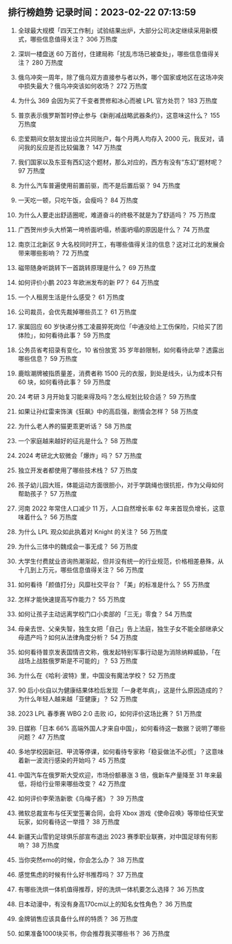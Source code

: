 
## 排行榜趋势 记录时间：2023-02-22 07:13:59
  
  1. 全球最大规模「四天工作制」试验结果出炉，大部分公司决定继续采用新模式，哪些信息值得关注？ 306 万热度
    
  2. 深圳一楼盘送 60 万首付，住建局称「扰乱市场已被查处」，哪些信息值得关注？ 280 万热度
    
  3. 俄乌冲突一周年，除了俄乌双方直接参与者以外，哪个国家或地区在这场冲突中损失最大？俄乌冲突该如何收场？ 272 万热度
    
  4. 为什么 369 会因为买了千变者贾修和冰心而被 LPL 官方处罚？ 183 万热度
    
  5. 普京表示俄罗斯暂时停止参与《新削减战略武器条约》，这意味这什么？ 155 万热度
    
  6. 恋爱期间女朋友提出设立共同账户，每个月两人均存入 2000 元，我反对，请问我的反应是否比较偏激？ 147 万热度
    
  7. 我们国家以及东亚有西幻这个题材，那么对应的，西方有没有“东幻”题材呢？ 97 万热度
    
  8. 为什么汽车普遍使用前置前驱，而不是后置后驱？ 94 万热度
    
  9. 一天吃一顿，只吃午饭，会瘦吗？ 84 万热度
    
  10. 为什么人要走出舒适圈呢，难道奋斗的终极不就是为了舒适吗？ 75 万热度
    
  11. 广西贺州步头大桥第一垮桥面坍塌，桥面坍塌的原因是什么？ 74 万热度
    
  12. 南京江北新区 9 大名校同时开工，有哪些值得关注的信息？这对江北的发展会带来哪些影响？ 72 万热度
    
  13. 磁带随身听跳转下一首跳转原理是什么？ 69 万热度
    
  14. 如何评价小鹏 2023 年欧洲发布的新 P7？ 64 万热度
    
  15. 一个人租房生活是什么感受？ 61 万热度
    
  16. 公司裁员，会优先裁掉哪些员工？ 61 万热度
    
  17. 家属回应 60 岁快递分拣工凌晨猝死岗位「中通没给上工伤保险，只给买了团体险」，如何看待此事？ 59 万热度
    
  18. 公务员省考招录有变化，10 省份放宽 35 岁年龄限制，如何看待此举？透露出哪些信息？ 59 万热度
    
  19. 鹿晗潮牌被指质量差，消费者称 1500 元的衣服，到处是线头，认为成本只有 60 块，如何看待此事？ 59 万热度
    
  20. 24 考研 3 月开始复习能来得及吗？怎么规划比较合适？ 59 万热度
    
  21. 如果让孙红雷来饰演《狂飙》中的高启强，剧情会怎样？ 58 万热度
    
  22. 为什么老人养的猫更乖更听话？ 58 万热度
    
  23. 一个家庭越来越好的征兆是什么？ 58 万热度
    
  24. 2024 考研北大软微会「爆炸」吗？ 57 万热度
    
  25. 独立开发者都使用了哪些技术栈？ 57 万热度
    
  26. 孩子幼儿园大班，体能运动方面很胆小，对于学跳绳也很抗拒，作为父母如何帮助孩子？ 57 万热度
    
  27. 河南 2022 年常住人口减少 11 万，人口自然增长率 62 年来首现负增长，这意味着什么？ 56 万热度
    
  28. 为什么 LPL 观众如此执着对 Knight 的关注？ 56 万热度
    
  29. 为什么三体中的魏成会一事无成？ 56 万热度
    
  30. 大学生付费就业咨询热潮渐起，但并没有统一的行业规范，价格相差悬殊，从十几到上万元，哪些信息值得关注？ 56 万热度
    
  31. 如何看待「颜值打分」风靡社交平台？「美」的标准是什么？ 55 万热度
    
  32. 怎样才能快速提高写作能力？ 55 万热度
    
  33. 如何让孩子主动远离学校门口小卖部的「三无」零食？ 54 万热度
    
  34. 母亲去世、父亲失智，独生女把「自己」告上法庭，独生子女不能全部继承父母遗产吗？如何从法律角度分析？ 54 万热度
    
  35. 如何看待普京发表国情咨文称，俄发起特别军事行动是为消除纳粹威胁，「在战场上战胜俄罗斯是不可能的」？ 53 万热度
    
  36. 为什么在《哈利·波特》里，中国没有魔法学校？ 52 万热度
    
  37. 90 后小伙自以为健康结果体检后发现「一身老年病」，这是什么原因造成的？为什么年轻人越来越「亚健康」？ 52 万热度
    
  38. 2023 LPL 春季赛 WBG 2:0 击败 iG，如何评价这场比赛？ 51 万热度
    
  39. 日媒称「日本 66% 高端外国人才来自中国」，如何看待这一数据？说明了哪些问题？ 47 万热度
    
  40. 多地学校因新冠、甲流等停课，如何看待专家称「稳妥做法不必慌」？这意味着新一波流行感染的开始吗？ 45 万热度
    
  41. 中国汽车在俄罗斯大受欢迎，市场份额暴涨 3 倍，俄新车产量降至 31 年来最低，将给行业带来哪些改变？ 42 万热度
    
  42. 如何评价李荣浩新歌《乌梅子酱》？ 39 万热度
    
  43. 微软总裁宣布与任天堂签署合同，会将 Xbox 游戏《使命召唤》等带给任天堂玩家，如何看待这一举措？ 38 万热度
    
  44. 新疆天山雪豹足球俱乐部宣布退出 2023 赛季职业联赛，对中国足球有何影响？ 38 万热度
    
  45. 当你突然emo的时候，你会怎么办？ 38 万热度
    
  46. 感觉焦虑的时候有什么好书推荐吗？ 37 万热度
    
  47. 有哪些洗烘一体机值得推荐，好的洗烘一体机要怎么选择？ 36 万热度
    
  48. 日本动漫中，有没有身高170cm以上的知名女性角色？ 36 万热度
    
  49. 金牌销售应该具备什么样的特质？ 36 万热度
    
  50. 如果准备1000块买书，你会推荐我买哪些书？ 36 万热度
    